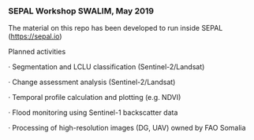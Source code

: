 ### SEPAL Workshop SWALIM, May 2019
The material on this repo has been developed to run inside SEPAL (https://sepal.io)

Planned activities

· Segmentation and LCLU classification (Sentinel-2/Landsat)

· Change assessment analysis (Sentinel-2/Landsat)

· Temporal profile calculation and plotting (e.g. NDVI)

· Flood monitoring using Sentinel-1 backscatter data

· Processing of high-resolution images (DG, UAV) owned by FAO Somalia